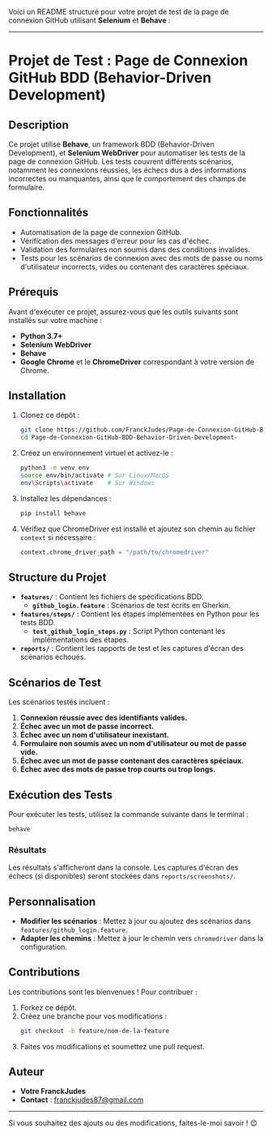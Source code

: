 Voici un README structuré pour votre projet de test de la page de connexion GitHub utilisant **Selenium** et **Behave** :  

---

# Projet de Test : Page de Connexion GitHub BDD (Behavior-Driven Development)

## Description
Ce projet utilise **Behave**, un framework BDD (Behavior-Driven Development), et **Selenium WebDriver** pour automatiser les tests de la page de connexion GitHub. Les tests couvrent différents scénarios, notamment les connexions réussies, les échecs dus à des informations incorrectes ou manquantes, ainsi que le comportement des champs de formulaire.

## Fonctionnalités
- Automatisation de la page de connexion GitHub.
- Vérification des messages d'erreur pour les cas d'échec.
- Validation des formulaires non soumis dans des conditions invalides.
- Tests pour les scénarios de connexion avec des mots de passe ou noms d'utilisateur incorrects, vides ou contenant des caractères spéciaux.

## Prérequis
Avant d'exécuter ce projet, assurez-vous que les outils suivants sont installés sur votre machine :
- **Python 3.7+**
- **Selenium WebDriver**
- **Behave**
- **Google Chrome** et le **ChromeDriver** correspondant à votre version de Chrome.

## Installation
1. Clonez ce dépôt :
   ```bash
   git clone https://github.com/FranckJudes/Page-de-Connexion-GitHub-BDD-Behavior-Driven-Development-.git
   cd Page-de-Connexion-GitHub-BDD-Behavior-Driven-Development-
   ```
2. Créez un environnement virtuel et activez-le :
   ```bash
   python3 -m venv env
   source env/bin/activate # Sur Linux/MacOS
   env\Scripts\activate    # Sur Windows
   ```
3. Installez les dépendances :
   ```bash
   pip install behave
   ```
4. Vérifiez que ChromeDriver est installé et ajoutez son chemin au fichier `context` si nécessaire :
   ```python
   context.chrome_driver_path = "/path/to/chromedriver"
   ```

## Structure du Projet
- **`features/`** : Contient les fichiers de spécifications BDD.
  - **`github_login.feature`** : Scénarios de test écrits en Gherkin.
- **`features/steps/`** : Contient les étapes implémentées en Python pour les tests BDD.
  - **`test_github_login_steps.py`** : Script Python contenant les implémentations des étapes.
- **`reports/`** : Contient les rapports de test et les captures d'écran des scénarios échoués.

## Scénarios de Test
Les scénarios testés incluent :
1. **Connexion réussie avec des identifiants valides.**
2. **Échec avec un mot de passe incorrect.**
3. **Échec avec un nom d'utilisateur inexistant.**
4. **Formulaire non soumis avec un nom d'utilisateur ou mot de passe vide.**
5. **Échec avec un mot de passe contenant des caractères spéciaux.**
6. **Échec avec des mots de passe trop courts ou trop longs.**

## Exécution des Tests
Pour exécuter les tests, utilisez la commande suivante dans le terminal :
```bash
behave
```

### Résultats
Les résultats s'afficheront dans la console. Les captures d'écran des échecs (si disponibles) seront stockées dans `reports/screenshots/`.

## Personnalisation
- **Modifier les scénarios** : Mettez à jour ou ajoutez des scénarios dans `features/github_login.feature`.
- **Adapter les chemins** : Mettez à jour le chemin vers `chromedriver` dans la configuration.

## Contributions
Les contributions sont les bienvenues ! Pour contribuer :
1. Forkez ce dépôt.
2. Créez une branche pour vos modifications :
   ```bash
   git checkout -b feature/nom-de-la-feature
   ```
3. Faites vos modifications et soumettez une pull request.

## Auteur
- **Votre FranckJudes**  
- **Contact** : [franckjudes87@gmail.com](mailto:franckjudes87@gmail.com)

---

Si vous souhaitez des ajouts ou des modifications, faites-le-moi savoir ! 😊